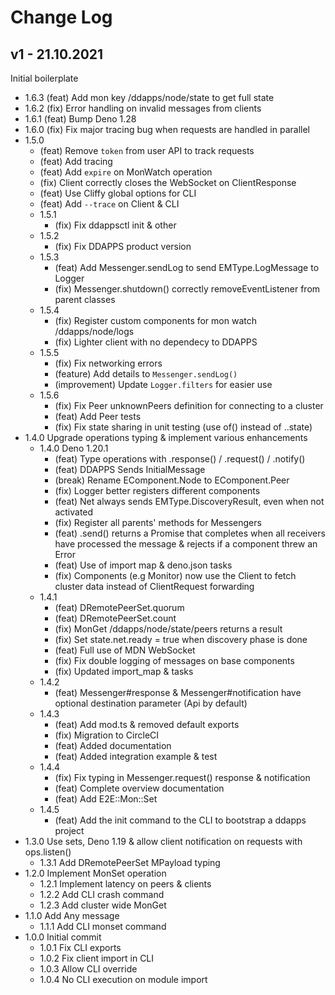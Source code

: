 # Change Log

## **v1** - 21.10.2021

Initial boilerplate

- 1.6.3 (feat) Add mon key /ddapps/node/state to get full state
- 1.6.2 (fix) Error handling on invalid messages from clients
- 1.6.1 (feat) Bump Deno 1.28
- 1.6.0 (fix) Fix major tracing bug when requests are handled in parallel
- 1.5.0
  - (feat) Remove `token` from user API to track requests
  - (feat) Add tracing
  - (feat) Add `expire` on MonWatch operation
  - (fix) Client correctly closes the WebSocket on ClientResponse
  - (feat) Use Cliffy global options for CLI
  - (feat) Add `--trace` on Client & CLI
  - 1.5.1
    - (fix) Fix ddappsctl init & other
  - 1.5.2
    - (fix) Fix DDAPPS product version
  - 1.5.3
    - (feat) Add Messenger.sendLog to send EMType.LogMessage to Logger
    - (fix) Messenger.shutdown() correctly removeEventListener from parent classes
  - 1.5.4
    - (fix) Register custom components for mon watch /ddapps/node/logs
    - (fix) Lighter client with no dependecy to DDAPPS
  - 1.5.5
    - (fix) Fix networking errors
    - (feature) Add details to `Messenger.sendLog()`
    - (improvement) Update `Logger.filters` for easier use
  - 1.5.6
    - (fix) Fix Peer unknownPeers definition for connecting to a cluster
    - (feat) Add Peer tests
    - (fix) Fix state sharing in unit testing (use of() instead of ..state)
- 1.4.0 Upgrade operations typing & implement various enhancements
  - 1.4.0 Deno 1.20.1
    - (feat) Type operations with .response() / .request() / .notify()
    - (feat) DDAPPS Sends InitialMessage
    - (break) Rename EComponent.Node to EComponent.Peer
    - (fix) Logger better registers different components
    - (feat) Net always sends EMType.DiscoveryResult, even when not activated
    - (fix) Register all parents' methods for Messengers
    - (feat) .send() returns a Promise that completes when all receivers have processed the message & rejects if a component threw an Error
    - (feat) Use of import map & deno.json tasks
    - (fix) Components (e.g Monitor) now use the Client to fetch cluster data instead of ClientRequest forwarding
  - 1.4.1
    - (feat) DRemotePeerSet.quorum
    - (feat) DRemotePeerSet.count
    - (fix) MonGet /ddapps/node/state/peers returns a result
    - (fix) Set state.net.ready = true when discovery phase is done
    - (feat) Full use of MDN WebSocket
    - (fix) Fix double logging of messages on base components
    - (fix) Updated import_map & tasks
  - 1.4.2
    - (feat) Messenger#response & Messenger#notification have optional destination parameter (Api by default)
  - 1.4.3
    - (feat) Add mod.ts & removed default exports
    - (fix) Migration to CircleCI
    - (feat) Added documentation
    - (feat) Added integration example & test
  - 1.4.4
    - (fix) Fix typing in Messenger.request() response & notification
    - (feat) Complete overview documentation
    - (feat) Add E2E::Mon::Set
  - 1.4.5
    - (feat) Add the init command to the CLI to bootstrap a ddapps project
- 1.3.0 Use sets, Deno 1.19 & allow client notification on requests with ops.listen()
  - 1.3.1 Add DRemotePeerSet MPayload typing
- 1.2.0 Implement MonSet operation
  - 1.2.1 Implement latency on peers & clients
  - 1.2.2 Add CLI crash command
  - 1.2.3 Add cluster wide MonGet
- 1.1.0 Add Any message
  - 1.1.1 Add CLI monset command
- 1.0.0 Initial commit
  - 1.0.1 Fix CLI exports
  - 1.0.2 Fix client import in CLI
  - 1.0.3 Allow CLI override
  - 1.0.4 No CLI execution on module import